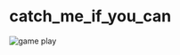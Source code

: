 # catch_me_if_you_can

![game play](https://https://github.com/Umer-Faruk/catch_me_if_you_can/blob/master/gifimage.gif)
